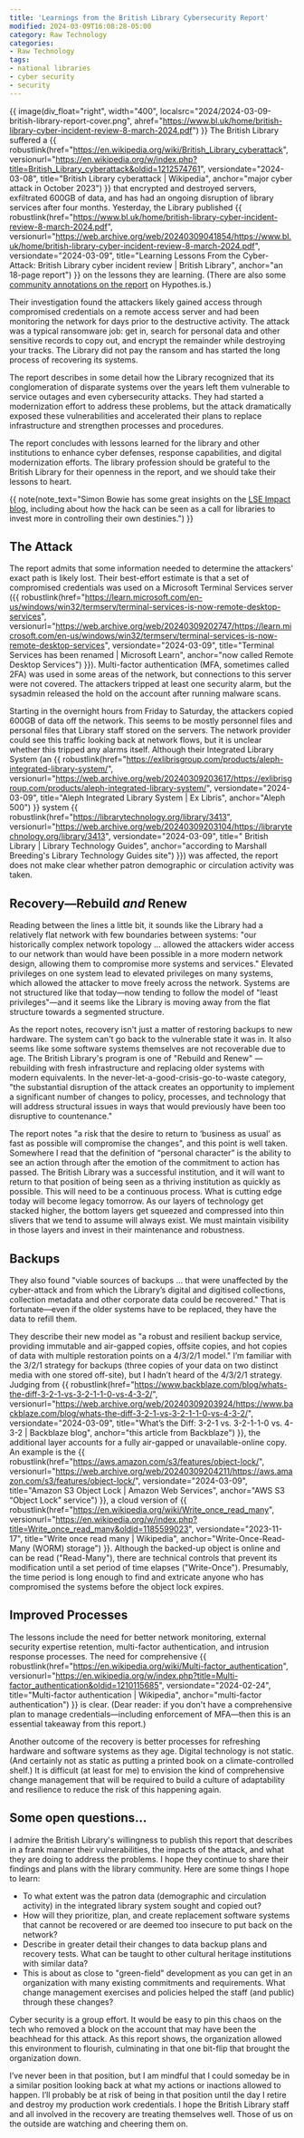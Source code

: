 ```yaml
---
title: 'Learnings from the British Library Cybersecurity Report'
modified: 2024-03-09T16:08:28-05:00
category: Raw Technology
categories:
- Raw Technology
tags:
- national libraries
- cyber security
- security
---
```

{{ image(div_float="right", width="400", localsrc="2024/2024-03-09-british-library-report-cover.png", ahref="https://www.bl.uk/home/british-library-cyber-incident-review-8-march-2024.pdf") }}
The British Library suffered a {{ robustlink(href="https://en.wikipedia.org/wiki/British_Library_cyberattack", versionurl="https://en.wikipedia.org/w/index.php?title=British_Library_cyberattack&oldid=1212574761", versiondate="2024-03-08", title="British Library cyberattack | Wikipedia", anchor="major cyber attack in October 2023") }} that encrypted and destroyed servers, exfiltrated 600GB of data, and has had an ongoing disruption of library services after four months. Yesterday, the Library published {{ robustlink(href="https://www.bl.uk/home/british-library-cyber-incident-review-8-march-2024.pdf", versionurl="https://web.archive.org/web/20240309041854/https://www.bl.uk/home/british-library-cyber-incident-review-8-march-2024.pdf", versiondate="2024-03-09", title="Learning Lessons From the Cyber-Attack: British Library cyber incident review | British Library", anchor="an 18-page report") }} on the lessons they are learning. (There are also some [community annotations on the report](https://via.hypothes.is/https://www.bl.uk/home/british-library-cyber-incident-review-8-march-2024.pdf) on Hypothes.is.)

Their investigation found the attackers likely gained access through compromised credentials on a remote access server and had been monitoring the network for days prior to the destructive activity. The attack was a typical ransomware job: get in, search for personal data and other sensitive records to copy out, and encrypt the remainder while destroying your tracks. The Library did not pay the ransom and has started the long process of recovering its systems.

The report describes in some detail how the Library recognized that its conglomeration of disparate systems over the years left them vulnerable to service outages and even cybersecurity attacks. They had started a modernization effort to address these problems, but the attack dramatically exposed these vulnerabilities and accelerated their plans to replace infrastructure and strengthen processes and procedures. 

The report concludes with lessons learned for the library and other institutions to enhance cyber defenses, response capabilities, and digital modernization efforts. The library profession should be grateful to the British Library for their openness in the report, and we should take their lessons to heart.

{{ note(note_text="Simon Bowie has some great insights on the <a href='https://blogs.lse.ac.uk/impactofsocialsciences/2024/03/19/the-british-library-hack-is-a-warning-for-all-academic-libraries/'>LSE Impact blog</a>, including about how the hack can be seen as a call for libraries to invest more in controlling their own destinies.") }}

## The Attack
The report admits that some information needed to determine the attackers' exact path is likely lost. Their best-effort estimate is that a set of compromised credentials was used on a Microsoft Terminal Services server ({{ robustlink(href="https://learn.microsoft.com/en-us/windows/win32/termserv/terminal-services-is-now-remote-desktop-services", versionurl="https://web.archive.org/web/20240309202747/https://learn.microsoft.com/en-us/windows/win32/termserv/terminal-services-is-now-remote-desktop-services", versiondate="2024-03-09", title="Terminal Services has been renamed | Microsoft Learn", anchor="now called Remote Desktop Services") }}). Multi-factor authentication (MFA, sometimes called 2FA) was used in some areas of the network, but connections to this server were not covered. The attackers tripped at least one security alarm, but the sysadmin released the hold on the account after running malware scans.

Starting in the overnight hours from Friday to Saturday, the attackers copied 600GB of data off the network. This seems to be mostly personnel files and personal files that Library staff stored on the servers. The network provider could see this traffic looking back at network flows, but it is unclear whether this tripped any alarms itself. Although their Integrated Library System (an {{ robustlink(href="https://exlibrisgroup.com/products/aleph-integrated-library-system/", versionurl="https://web.archive.org/web/20240309203617/https://exlibrisgroup.com/products/aleph-integrated-library-system/", versiondate="2024-03-09", title="Aleph Integrated Library System | Ex Libris", anchor="Aleph 500") }} system {{ robustlink(href="https://librarytechnology.org/library/3413", versionurl="https://web.archive.org/web/20240309203104/https://librarytechnology.org/library/3413", versiondate="2024-03-09", title=" British Library | Library Technology Guides", anchor="according to Marshall Breeding's Library Technology Guides site") }}) was affected, the report does not make clear whether patron demographic or circulation activity was taken.

## Recovery—Rebuild _and_ Renew
Reading between the lines a little bit, it sounds like the Library had a relatively flat network with few boundaries between systems: "our historically complex network topology ... allowed the attackers wider access to our network than would have been possible in a more modern network design, allowing them to compromise more systems and services." Elevated privileges on one system lead to elevated privileges on many systems, which allowed the attacker to move freely across the network. Systems are not structured like that today—now tending to follow the model of "least privileges"—and it seems like the Library is moving away from the flat structure towards a segmented structure.

As the report notes, recovery isn't just a matter of restoring backups to new hardware. The system can't go back to the vulnerable state it was in. It also seems like some software systems themselves are not recoverable due to age. The British Library's program is one of "Rebuild and Renew" — rebuilding with fresh infrastructure and replacing older systems with modern equivalents. In the never-let-a-good-crisis-go-to-waste category, "the substantial disruption of the attack creates an opportunity to implement a significant number of changes to policy, processes, and technology that will address structural issues in ways that would previously have been too disruptive to countenance."

The report notes "a risk that the desire to return to ‘business as usual’ as fast as possible will compromise the changes", and this point is well taken. Somewhere I read that the definition of “personal character” is the ability to see an action through after the emotion of the commitment to action has passed. The British Library was a successful institution, and it will want to return to that position of being seen as a thriving institution as quickly as possible. This will need to be a continuous process. What is cutting edge today will become legacy tomorrow. As our layers of technology get stacked higher, the bottom layers get squeezed and compressed into thin slivers that we tend to assume will always exist. We must maintain visibility in those layers and invest in their maintenance and robustness.

## Backups
They also found "viable sources of backups ... that were unaffected by the cyber-attack and from which the Library’s digital and digitised collections, collection metadata and other corporate data could be recovered." That is fortunate—even if the older systems have to be replaced, they have the data to refill them.

They describe their new model as "a robust and resilient backup service, providing immutable and air-gapped copies, offsite copies, and hot copies of data with multiple restoration points on a 4/3/2/1 model." I’m familiar with the 3/2/1 strategy for backups (three copies of your data on two distinct media with one stored off-site), but I hadn’t heard of the 4/3/2/1 strategy. Judging from {{ robustlink(href="https://www.backblaze.com/blog/whats-the-diff-3-2-1-vs-3-2-1-1-0-vs-4-3-2/", versionurl="https://web.archive.org/web/20240309203924/https://www.backblaze.com/blog/whats-the-diff-3-2-1-vs-3-2-1-1-0-vs-4-3-2/", versiondate="2024-03-09", title="What’s the Diff: 3-2-1 vs. 3-2-1-1-0 vs. 4-3-2 | Backblaze blog", anchor="this article from Backblaze") }}, the additional layer accounts for a fully air-gapped or unavailable-online copy. An example is the {{ robustlink(href="https://aws.amazon.com/s3/features/object-lock/", versionurl="https://web.archive.org/web/20240309204211/https://aws.amazon.com/s3/features/object-lock/", versiondate="2024-03-09", title="Amazon S3 Object Lock | Amazon Web Services", anchor="AWS S3 “Object Lock” service") }}, a cloud version of {{ robustlink(href="https://en.wikipedia.org/wiki/Write_once_read_many", versionurl="https://en.wikipedia.org/w/index.php?title=Write_once_read_many&oldid=1185599023", versiondate="2023-11-17", title="Write once read many | Wikipedia", anchor="Write-Once-Read-Many (WORM) storage") }}. Although the backed-up object is online and can be read ("Read-Many"), there are technical controls that prevent its modification until a set period of time elapses ("Write-Once"). Presumably, the time period is long enough to find and extricate anyone who has compromised the systems before the object lock expires.

## Improved Processes
The lessons include the need for better network monitoring, external security expertise retention, multi-factor authentication, and intrusion response processes. The need for comprehensive {{ robustlink(href="https://en.wikipedia.org/wiki/Multi-factor_authentication", versionurl="https://en.wikipedia.org/w/index.php?title=Multi-factor_authentication&oldid=1210115685", versiondate="2024-02-24", title="Multi-factor authentication | Wikipedia", anchor="multi-factor authentication") }} is clear. (Dear reader: if you don't have a comprehensive plan to manage credentials—including enforcement of MFA—then this is an essential takeaway from this report.)

Another outcome of the recovery is better processes for refreshing hardware and software systems as they age. Digital technology is not static. (And certainly not as static as putting a printed book on a climate-controlled shelf.) It is difficult (at least for me) to envision the kind of comprehensive change management that will be required to build a culture of adaptability and resilience to reduce the risk of this happening again.

## Some open questions...
I admire the British Library's willingness to publish this report that describes in a frank manner their vulnerabilities, the impacts of the attack, and what they are doing to address the problems. I hope they continue to share their findings and plans with the library community. Here are some things I hope to learn:

- To what extent was the patron data (demographic and circulation activity) in the integrated library system sought and copied out?
- How will they prioritize, plan, and create replacement software systems that cannot be recovered or are deemed too insecure to put back on the network?
- Describe in greater detail their changes to data backup plans and recovery tests. What can be taught to other cultural heritage institutions with similar data?
- This is about as close to "green-field" development as you can get in an organization with many existing commitments and requirements. What change management exercises and policies helped the staff (and public) through these changes?

Cyber security is a group effort. It would be easy to pin this chaos on the tech who removed a block on the account that may have been the beachhead for this attack. As this report shows, the organization allowed this environment to flourish, culminating in that one bit-flip that brought the organization down. 

I’ve never been in that position, but I am mindful that I could someday be in a similar position looking back at what my actions or inactions allowed to happen. I’ll probably be at risk of being in that position until the day I retire and destroy my production work credentials. I hope the British Library staff and all involved in the recovery are treating themselves well. Those of us on the outside are watching and cheering them on.